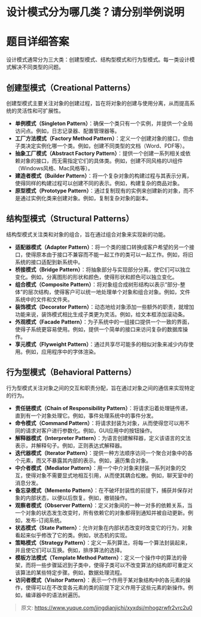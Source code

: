 # 设计模式分为哪几类？请分别举例说明

# 题目详细答案
设计模式通常分为三大类：创建型模式、结构型模式和行为型模式。每一类设计模式解决不同类型的问题。

## 创建型模式（Creational Patterns）
创建型模式主要关注对象的创建过程，旨在将对象的创建与使用分离，从而提高系统的灵活性和可扩展性。

+ **单例模式（Singleton Pattern）**：确保一个类只有一个实例，并提供一个全局访问点。例如，日志记录器、配置管理器等。
+ **工厂方法模式（Factory Method Pattern）**：定义一个创建对象的接口，但由子类决定实例化哪一个类。例如，创建不同类型的文档（Word、PDF等）。
+ **抽象工厂模式（Abstract Factory Pattern）**：提供一个创建一系列相关或依赖对象的接口，而无需指定它们的具体类。例如，创建不同风格的UI组件（Windows风格、Mac风格等）。
+ **建造者模式（Builder Pattern）**：将一个复杂对象的构建过程与其表示分离，使得同样的构建过程可以创建不同的表示。例如，构建复杂的商品对象。
+ **原型模式（Prototype Pattern）**：通过复制现有的实例来创建新的对象，而不是通过实例化类来创建对象。例如，复制复杂对象的副本。

## 结构型模式（Structural Patterns）
结构型模式关注类和对象的组合，旨在通过组合对象来实现新的功能。

+ **适配器模式（Adapter Pattern）**：将一个类的接口转换成客户希望的另一个接口，使得原本由于接口不兼容而不能一起工作的类可以一起工作。例如，将旧系统的接口适配到新系统中。
+ **桥接模式（Bridge Pattern）**：将抽象部分与实现部分分离，使它们可以独立变化。例如，分离图形的形状和颜色，使得形状和颜色可以独立变化。
+ **组合模式（Composite Pattern）**：将对象组合成树形结构以表示“部分-整体”的层次结构，使得客户可以统一地处理单个对象和组合对象。例如，文件系统中的文件和文件夹。
+ **装饰模式（Decorator Pattern）**：动态地给对象添加一些额外的职责，就增加功能来说，装饰模式相比生成子类更为灵活。例如，给文本框添加滚动条。
+ **外观模式（Facade Pattern）**：为子系统中的一组接口提供一个一致的界面，使得子系统更容易使用。例如，提供一个简单的接口来访问复杂的数据库操作。
+ **享元模式（Flyweight Pattern）**：通过共享尽可能多的相似对象来减少内存使用。例如，应用程序中的字体渲染。

## 行为型模式（Behavioral Patterns）
行为型模式关注对象之间的交互和职责分配，旨在通过对象之间的通信来实现特定的行为。

+ **责任链模式（Chain of Responsibility Pattern）**：将请求沿着处理链传递，直到有一个对象处理它。例如，事件处理系统中的事件分发。
+ **命令模式（Command Pattern）**：将请求封装为对象，从而使得您可以用不同的请求对客户进行参数化。例如，GUI应用中的按钮操作。
+ **解释器模式（Interpreter Pattern）**：为语言创建解释器，定义该语言的文法表示，并解释句子。例如，正则表达式解释器。
+ **迭代器模式（Iterator Pattern）**：提供一种方法顺序访问一个聚合对象中的各个元素，而又不暴露其内部的表示。例如，遍历集合对象。
+ **中介者模式（Mediator Pattern）**：用一个中介对象来封装一系列对象的交互，使得对象不需要显式地相互引用，从而使其耦合松散。例如，聊天室中的消息分发。
+ **备忘录模式（Memento Pattern）**：在不破坏封装性的前提下，捕获并保存对象的内部状态，以便以后恢复。例如，撤销操作。
+ **观察者模式（Observer Pattern）**：定义对象间的一种一对多的依赖关系，当一个对象的状态发生改变时，所有依赖它的对象都得到通知并被自动更新。例如，发布-订阅系统。
+ **状态模式（State Pattern）**：允许对象在内部状态改变时改变它的行为，对象看起来似乎修改了它的类。例如，状态机的实现。
+ **策略模式（Strategy Pattern）**：定义一系列算法，将每一个算法封装起来，并且使它们可以互换。例如，排序算法的选择。
+ **模板方法模式（Template Method Pattern）**：定义一个操作中的算法的骨架，而将一些步骤延迟到子类中，使得子类可以不改变算法的结构即可重定义该算法的某些特定步骤。例如，数据处理流程。
+ **访问者模式（Visitor Pattern）**：表示一个作用于某对象结构中的各元素的操作，使得可以在不改变各元素的类的前提下定义作用于这些元素的新操作。例如，编译器中的语法树遍历。



> 原文: <https://www.yuque.com/jingdianjichi/xyxdsi/mhogzrwfr2vrc2u0>